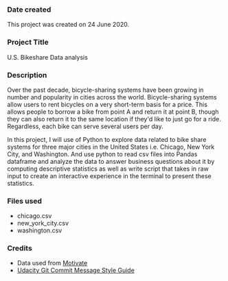 
### Date created
This project was created on 24 June 2020.

### Project Title
U.S. Bikeshare Data analysis


### Description
Over the past decade, bicycle-sharing systems have been growing in number and popularity in cities across the world. Bicycle-sharing systems allow users to rent bicycles on a very short-term basis for a price. This allows people to borrow a bike from point A and return it at point B, though they can also return it to the same location if they'd like to just go for a ride. Regardless, each bike can serve several users per day.

In this project, I will use of Python to explore data related to bike share systems for three major cities in the United States i.e. Chicago, New York City, and Washington. And use python to read csv files into Pandas dataframe and analyze the data to answer business questions about it by computing descriptive statistics as well as write script that takes in raw input to create an interactive experience in the terminal to present these statistics.

### Files used
- chicago.csv
- new_york_city.csv
- washington.csv

### Credits
- Data used from [Motivate](https://www.motivateco.com/)
- [Udacity Git Commit Message Style Guide](https://udacity.github.io/git-styleguide/)
